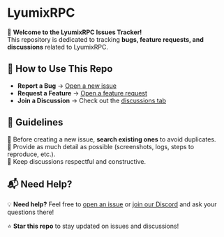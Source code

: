 # LyumixRPC

🚀 **Welcome to the LyumixRPC Issues Tracker!**  
This repository is dedicated to tracking **bugs, feature requests, and discussions** related to LyumixRPC.

## 📌 How to Use This Repo

- **Report a Bug** → [Open a new issue](../../issues/new?template=bug_report.md)
- **Request a Feature** → [Open a feature request](../../issues/new?template=feature_request.md)
- **Join a Discussion** → Check out the [discussions tab](../../discussions)

## 📢 Guidelines  

🔹 Before creating a new issue, **search existing ones** to avoid duplicates.  
🔹 Provide as much detail as possible (screenshots, logs, steps to reproduce, etc.).  
🔹 Keep discussions respectful and constructive.    

## 📬 Need Help?  

💡 **Need help?** Feel free to [open an issue](../../issues/new) or [join our Discord](https://discord.gg/rUGNCSzJSG) and ask your questions there!

⭐ **Star this repo** to stay updated on issues and discussions! 